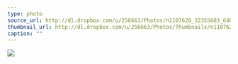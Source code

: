 ```yaml
---
type: photo
source_url: http://dl.dropbox.com/u/256663/Photos/n1107628_32355603_6407.jpg
thumbnail_url: http://dl.dropbox.com/u/256663/Photos/Thumbnails/n1107628_32355603_6407.jpg
caption: ""
---
```

![](http://dl.dropbox.com/u/256663/Photos/n1107628_32355603_6407.jpg)
